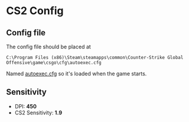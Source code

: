 # CS2 Config

## Config file
The config file should be placed at
```path
C:\Program Files (x86)\Steam\steamapps\common\Counter-Strike Global Offensive\game\csgo\cfg\autoexec.cfg
```

Named [autoexec.cfg](autoexec.cfg) so it's loaded when the game starts.

## Sensitivity
- DPI: **450**
- CS2 Sensitivity: **1.9**